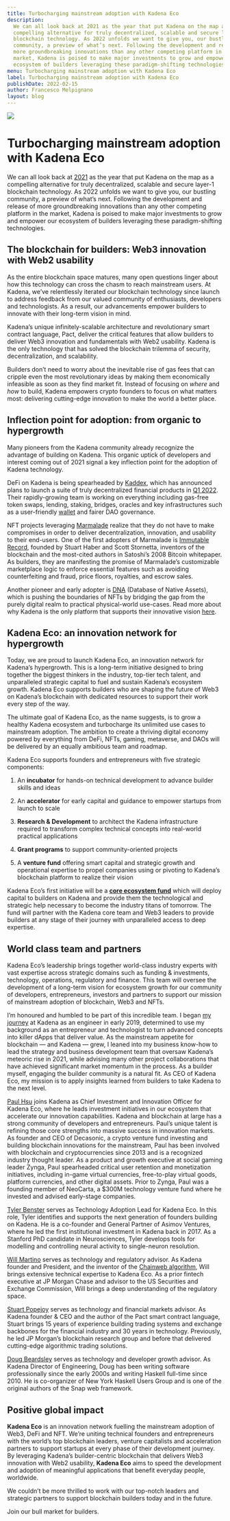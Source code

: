 ```yaml
---
title: Turbocharging mainstream adoption with Kadena Eco
description:
  We can all look back at 2021 as the year that put Kadena on the map as a
  compelling alternative for truly decentralized, scalable and secure layer-1
  blockchain technology. As 2022 unfolds we want to give you, our bustling
  community, a preview of what’s next. Following the development and release of
  more groundbreaking innovations than any other competing platform in the
  market, Kadena is poised to make major investments to grow and empower our
  ecosystem of builders leveraging these paradigm-shifting technologies.
menu: Turbocharging mainstream adoption with Kadena Eco
label: Turbocharging mainstream adoption with Kadena Eco
publishDate: 2022-02-15
author: Francesco Melpignano
layout: blog
---
```


![](/assets/blog/1_TaVjEcnJO4qg0ywu08p_qw.webp)

# Turbocharging mainstream adoption with Kadena Eco

We can all look back at [2021](../2021/2021-year-in-review-2021-12-31) as the
year that put Kadena on the map as a compelling alternative for truly
decentralized, scalable and secure layer-1 blockchain technology. As 2022
unfolds we want to give you, our bustling community, a preview of what’s next.
Following the development and release of more groundbreaking innovations than
any other competing platform in the market, Kadena is poised to make major
investments to grow and empower our ecosystem of builders leveraging these
paradigm-shifting technologies.

## The blockchain for builders: Web3 innovation with Web2 usability

As the entire blockchain space matures, many open questions linger about how
this technology can cross the chasm to reach mainstream users. At Kadena, we’ve
relentlessly iterated our blockchain technology since launch to address feedback
from our valued community of enthusiasts, developers and technologists. As a
result, our advancements empower builders to innovate with their long-term
vision in mind.

Kadena’s unique infinitely-scalable architecture and revolutionary smart
contract language, Pact, deliver the critical features that allow builders to
deliver Web3 innovation and fundamentals with Web2 usability. Kadena is the only
technology that has solved the blockchain trilemma of security,
decentralization, and scalability.

Builders don’t need to worry about the inevitable rise of gas fees that can
cripple even the most revolutionary ideas by making them economically infeasible
as soon as they find market fit. Instead of focusing on _where_ and _how_ to
build, Kadena empowers crypto founders to focus on what matters most: delivering
cutting-edge innovation to make the world a better place.

## Inflection point for adoption: from organic to hypergrowth

Many pioneers from the Kadena community already recognize the advantage of
building on Kadena. This organic uptick of developers and interest coming out of
2021 signal a key inflection point for the adoption of Kadena technology.

DeFi on Kadena is being spearheaded by [Kaddex](https://kaddex.com/), which has
announced plans to launch a suite of truly decentralized financial products in
[Q1 2022](https://medium.com/kaddex/development-update-b2d80610e1f2). Their
rapidly-growing team is working on everything including gas-free token swaps,
lending, staking, bridges, oracles and key infrastructures such as a
user-friendly [wallet](https://xwallet.kaddex.com/) and fairer DAO governance.

NFT projects leveraging [Marmalade](https://marmalade.art/) realize that they do
not have to make compromises in order to deliver decentralization, innovation,
and usability to their end-users. One of the first adopters of Marmalade is
[Immutable Record](https://immutablerecord.com/), founded by Stuart Haber and
Scott Stornetta, inventors of the blockchain and the most-cited authors in
Satoshi’s 2008 Bitcoin whitepaper. As builders, they are manifesting the promise
of Marmalade’s customizable marketplace logic to enforce essential features such
as avoiding counterfeiting and fraud, price floors, royalties, and escrow sales.

Another pioneer and early adopter is [DNA](https://www.thedna.tech/) (Database
of Native Assets), which is pushing the boundaries of NFTs by bridging the gap
from the purely digital realm to practical physical-world use-cases. Read more
about why Kadena is the only platform that supports their innovative vision
[here](https://medium.com/@thednatech/why-we-love-kadena-s-marmalade-nft-standard-from-the-perspective-of-dnas-cto-a5a88345cb49).

## Kadena Eco: an innovation network for hypergrowth

Today, we are proud to launch Kadena Eco, an innovation network for Kadena’s
hypergrowth. This is a long-term initiative designed to bring together the
biggest thinkers in the industry, top-tier tech talent, and unparalleled
strategic capital to fuel and sustain Kadena’s ecosystem growth. Kadena Eco
supports builders who are shaping the future of Web3 on Kadena’s blockchain with
dedicated resources to support their work every step of the way.

The ultimate goal of Kadena Eco, as the name suggests, is to grow a healthy
Kadena ecosystem and turbocharge its unlimited use cases to mainstream adoption.
The ambition to create a thriving digital economy powered by everything from
DeFi, NFTs, gaming, metaverse, and DAOs will be delivered by an equally
ambitious team and roadmap.

Kadena Eco supports founders and entrepreneurs with five strategic components:

1.  An **incubator** for hands-on technical development to advance builder
    skills and ideas

2.  An **accelerator** for early capital and guidance to empower startups from
    launch to scale

3.  **Research & Development** to architect the Kadena infrastructure required
    to transform complex technical concepts into real-world practical
    applications

4.  **Grant programs** to support community-oriented projects

5.  A **venture fund** offering smart capital and strategic growth and
    operational expertise to propel companies using or pivoting to Kadena’s
    blockchain platform to realize their vision

Kadena Eco’s first initiative will be a
**[core ecosystem fund](https://kadena.io/ecofund/)** which will deploy capital
to builders on Kadena and provide them the technological and strategic help
necessary to become the industry titans of tomorrow. The fund will partner with
the Kadena core team and Web3 leaders to provide builders at any stage of their
journey with unparalleled access to deep expertise.

## World class team and partners

Kadena Eco’s leadership brings together world-class industry experts with vast
expertise across strategic domains such as funding & investments, technology,
operations, regulatory and finance. This team will oversee the development of a
long-term vision for ecosystem growth for our community of developers,
entrepreneurs, investors and partners to support our mission of mainstream
adoption of blockchain, Web3 and NFTs.

I’m honoured and humbled to be part of this incredible team. I began
[my journey](https://twitter.com/fmelp) at Kadena as an engineer in early 2019,
determined to use my background as an entrepreneur and technologist to turn
advanced concepts into killer dApps that deliver value. As the mainstream
appetite for blockchain — and Kadena — grew, I leaned into my business know-how
to lead the strategy and business development team that oversaw Kadena’s
meteoric rise in 2021, while advising many other project collaborations that
have achieved significant market momentum in the process. As a builder myself,
engaging the builder community is a natural fit. As CEO of Kadena Eco, my
mission is to apply insights learned from builders to take Kadena to the next
level.

[Paul Hsu](https://twitter.com/paulhsu) joins Kadena as Chief Investment and
Innovation Officer for Kadena Eco, where he leads investment initiatives in our
ecosystem that accelerate our innovation capabilities. Kadena and blockchain at
large has a strong community of developers and entrepreneurs. Paul’s unique
talent is refining those core strengths into massive success in innovation
markets. As founder and CEO of Decasonic, a crypto venture fund investing and
building blockchain innovations for the mainstream, Paul has been involved with
blockchain and cryptocurrencies since 2013 and is a recognized industry thought
leader. As a product and growth executive at social gaming leader Zynga, Paul
spearheaded critical user retention and monetization initiatives, including
in-game virtual currencies, free-to-play virtual goods, platform currencies, and
other digital assets. Prior to Zynga, Paul was a founding member of NeoCarta, a
$300M technology venture fund where he invested and advised early-stage
companies.

[Tyler Benster](https://neuroscience.stanford.edu/people/tyler-benster) serves
as Technology Adoption Lead for Kadena Eco. In this role, Tyler identifies and
supports the next generation of founders building on Kadena. He is a co-founder
and General Partner of Asimov Ventures, where he led the first institutional
investment in Kadena back in 2017. As a Stanford PhD candidate in Neurosciences,
Tyler develops tools for modelling and controlling neural activity to
single-neuron resolution.

[Will Martino](https://twitter.com/_wjmartino_) serves as technology and
regulatory advisor. As Kadena founder and President, and the inventor of the
[Chainweb algorithm](https://www.youtube.com/watch?v=hYvXxFbsN6I), Will brings
extensive technical expertise to Kadena Eco. As a prior fintech executive at JP
Morgan Chase and advisor to the US Securities and Exchange Commission, Will
brings a deep understanding of the regulatory space.

[Stuart Popejoy](https://twitter.com/SirLensALot) serves as technology and
financial markets advisor. As Kadena founder & CEO and the author of the Pact
smart contract language, Stuart brings 15 years of experience building trading
systems and exchange backbones for the financial industry and 30 years in
technology. Previously, he led JP Morgan’s blockchain research group and before
that delivered cutting-edge algorithmic trading solutions.

[Doug Beardsley](https://twitter.com/BlockchainDoug) serves as technology and
developer growth advisor. As Kadena Director of Engineering, Doug has been
writing software professionally since the early 2000s and writing Haskell
full-time since 2010. He is co-organizer of New York Haskell Users Group and is
one of the original authors of the Snap web framework.

## Positive global impact

**Kadena Eco** is an innovation network fuelling the mainstream adoption of
Web3, DeFi and NFT. We’re uniting technical founders and entrepreneurs with the
world’s top blockchain leaders, venture capitalists and acceleration partners to
support startups at every phase of their development journey. By leveraging
Kadena’s builder-centric blockchain that delivers Web3 innovation with Web2
usability, **Kadena Eco** aims to speed the development and adoption of
meaningful applications that benefit everyday people, worldwide.

We couldn’t be more thrilled to work with our top-notch leaders and strategic
partners to support blockchain builders today and in the future.

Join our bull market for builders.
